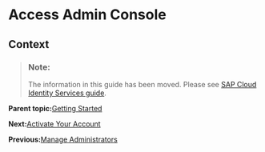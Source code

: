 <!-- loioaf1010f8ab614cbd830fdec3e39e26e7 -->

# Access Admin Console



## Context

> ### Note:  
> The information in this guide has been moved. Please see [SAP Cloud Identity Services guide](https://help.sap.com/docs/cloud-identity-services/cloud-identity-services/landing-page?version=Cloud).

**Parent topic:**[Getting Started](getting-started-cac115c.md)

**Next:**[Activate Your Account](activate-your-account-a2b16cb.md)

**Previous:**[Manage Administrators](manage-administrators-ac8ea90.md)

